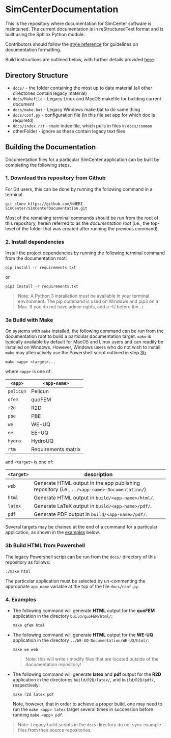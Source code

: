# SimCenterDocumentation

This is the repository where documentation for SimCenter software is maintained. The current documentation is in reStructuredText format and is built using the Sphinx Python module.

Contributors should follow the [style reference](Help/docstyle.md) for guidelines on documentation formatting.

Build instructions are outlined below, with further details provided [here](Help/make.md).

## Directory Structure

+ `docs/`   - the folder containing the most up to date material (all other directories contain legacy material)
+ `docs/Makefile` - Legacy Linux and MacOS makefile for building current document
+ `docs/make.bat`   - Legacy Windows make.bat to do same thing
+ `docs/conf.py` - configuration file (in this file set app for which doc is requiretd)
+ `docs/index.rst` - main index file, which pulls in files in `docs/common`
+ otherFolder - ignore as these contain legacy text files


## Building the Documentation

Documentation files for a particular SimCenter application can be built by completing the following steps.

### 1. Download this repository from Github

For Git users, this can be done by running the following command in a terminal.

```shell
git clone https://github.com/NHERI-SimCenter/SimCenterDocumentation.git
```

Most of the remaining terminal commands should be run from the root of this repository, herein referred to as the *documentation root* (i.e., the top-level of the folder that was created after running the previous command).

### 2. Install dependencies

Install the project dependencies by running the following terminal command from the documentation root:

```shell
pip install -r requirements.txt
```

or

```shell
pip3 install -r requirements.txt
```

> Note: A Python 3 installation must be available in your terminal environment. The pip command is used on Windows and pip3 on a Mac. If you do not have admin rights, add a -U before the -r.

### 3a Build with Make

On systems with `make` installed, the following command can be run from the documentation root to build a particular documentation target. `make` is typically available by default for MacOS and Linux users and can readily be installed on Windows. However, Windows users who do not wish to install `make` may alternatively use the Powershell script outlined in step [3b](#Build-HTML-from-Powershell).

```shell
make <app> <target>...
```

where `<app>` is one of:

| `<app>` |  `<app-name>` |
| --------|---------------|
| `pelicun` |  Pelicun
| `qfem`    |  quoFEM
| `r2d`     |  R2D
| `pbe`     |  PBE
| `we`      |  WE-UQ
| `ee`      |  EE-UQ
| `hydro`   |  HydroUQ
| `rtm`     |  Requirements matrix

and `<target>` is one of:

| `<target>` | description |
|------------|-------------|
|  `web`    | Generate HTML output in the app publishing repository (i.e., `../<app-name>-Documentation/`).
|  `html`   | Generate HTML output in `build/<app-name>/html/`.
|  `latex`  | Generate LaTeX output in `build/<app-name>/pdf/`.
|  `pdf`    | Generate PDF output in `build/<app-name>/pdf/`.


Several targets may be chained at the end of a command for a particular application, as shown in the [examples](#examples) below.

### 3b Build HTML from Powershell

The legacy Powershell script can be run from the `docs/` directory of this repository as follows:

```
./make html
```

The particular application must be selected by un-commenting the appropriate `app_name` variable at the top of the file `docs/conf.py`.

### 4. Examples

- The following command will generate **HTML** output for the **quoFEM** application in the directory `build/quoFEM/html/`:

    ```shell
    make qfem html
    ```

- The following command will generate **HTML** output for the **WE-UQ** application in the directory `../WE-UQ-Documentation/WE-UQ/html/`:

    ```shell
    make we web
    ```
    > Note: this will write / modify files that are located outside of the documentation repository!

- The following command will generate **latex** and **pdf** output for the **R2D** application in the directories `build/R2D/latex/`, and `build/R2D/pdf/`, respectively:

    ```shell
    make r2d latex pdf
    ```
    Note, however, that in order to achieve a proper build, one may need to run the `make <app> latex` target several times in succession before running `make <app> pdf`.

> Note: Legacy build scripts in the `docs` directory do not sync example files from their source repositories.

